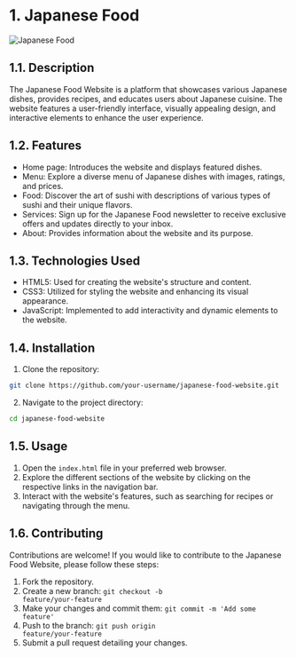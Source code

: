 # 1. Japanese Food 
![Japanese Food](https://res.cloudinary.com/ddpvxud8t/image/upload/v1689708971/japanese-food-website.png)


## 1.1. Description
The Japanese Food Website is a platform that showcases various Japanese dishes, provides recipes, and educates users about Japanese cuisine. The website features a user-friendly interface, visually appealing design, and interactive elements to enhance the user experience.

## 1.2. Features
- Home page: Introduces the website and displays featured dishes.
- Menu: Explore a diverse menu of Japanese dishes with images, ratings, and prices.
- Food: Discover the art of sushi with descriptions of various types of sushi and their unique flavors.
- Services: Sign up for the Japanese Food newsletter to receive exclusive offers and updates directly to your inbox.
- About: Provides information about the website and its purpose.

## 1.3. Technologies Used
- HTML5: Used for creating the website's structure and content.
- CSS3: Utilized for styling the website and enhancing its visual appearance.
- JavaScript: Implemented to add interactivity and dynamic elements to the website.

## 1.4. Installation
1. Clone the repository: 
```bash
git clone https://github.com/your-username/japanese-food-website.git
```
2. Navigate to the project directory:
```bash
cd japanese-food-website
```

## 1.5. Usage
1. Open the <code>index.html</code>  file in your preferred web browser.
2. Explore the different sections of the website by clicking on the respective links in the navigation bar.
3. Interact with the website's features, such as searching for recipes or navigating through the menu.

## 1.6. Contributing
Contributions are welcome! If you would like to contribute to the Japanese Food Website, please follow these steps:

1. Fork the repository.
2. Create a new branch: <code>git checkout -b feature/your-feature</code>
3. Make your changes and commit them: <code>git commit -m 'Add some feature'</code>
4. Push to the branch: <code>git push origin feature/your-feature</code>
5. Submit a pull request detailing your changes.